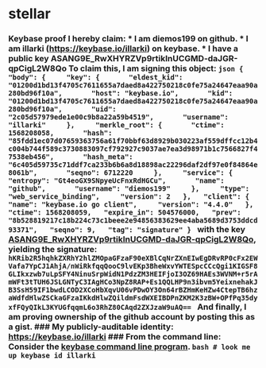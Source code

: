 # stellar
### Keybase proof  I hereby claim:    * I am diemos199 on github.   * I am illarki (https://keybase.io/illarki) on keybase.   * I have a public key ASANG9E_RwXHYRZVp9rtikInUCGMD-daJGR-qpCigL2W8Qo  To claim this, I am signing this object:  ```json {   "body": {     "key": {       "eldest_kid": "01200d1bd13f4705c7611655a7daed8a422750218c0fe75a24647eaa90a280bd96f10a",       "host": "keybase.io",       "kid": "01200d1bd13f4705c7611655a7daed8a422750218c0fe75a24647eaa90a280bd96f10a",       "uid": "2c05d57979ede1e00c9b8a22a59b4519",       "username": "illarki"     },     "merkle_root": {       "ctime": 1568208058,       "hash": "85fdd1ec07d07659363756a61f70bbf63d8929b030223af559dffcc12b4c004b744f589c3730883097cf792927c9037ae7ea3d98971b1c7566827f47538eb456",       "hash_meta": "6c405d59735c71ddf7ca233b6b6a8d18898ac22296daf2df97e0f84864e8061b",       "seqno": 6712220     },     "service": {       "entropy": "Gt4eoGX9SNpyeUcFnxRdHGCu",       "name": "github",       "username": "diemos199"     },     "type": "web_service_binding",     "version": 2   },   "client": {     "name": "keybase.io go client",     "version": "4.4.0"   },   "ctime": 1568208059,   "expire_in": 504576000,   "prev": "8b528819217c18b224c73c1beee2e94856383629ee4aba5689d3753ddcd93371",   "seqno": 9,   "tag": "signature" } ```  with the key [ASANG9E_RwXHYRZVp9rtikInUCGMD-daJGR-qpCigL2W8Qo](https://keybase.io/illarki), yielding the signature:  ``` hKRib2R5hqhkZXRhY2hlZMOpaGFzaF90eXBlCqNrZXnEIwEgDRvRP0cFx2EWVafa7YpCJ1AhjA/nWiRkfqqQooC9lvEKp3BheWxvYWTESpcCCcQgi1KIGSF8GLIkxzwb7uLpSFY4NinuSrpWidN1PdzZM3HEIFjoI3OZ69HAEs3WVNM+r5rAmWFt3tTUH6JSLGNTyC3IAgHCo3NpZ8RAP+Es1QQLHP9n3ibvm5YeixnehakJB3SsH59IF1bwdLCOD2XCoHbXqvU06vPDwOY3On64rBZHmKeHZw4CtepTB6hzaWdfdHlwZSCkaGFzaIKkdHlwZQildmFsdWXEIBDPnZKM2K3zBW+OPfPq35dyxfFQyQIkL3KYUGfqqmL6o3RhZ80CAqd2ZXJzaW9uAQ==  ```  And finally, I am proving ownership of the github account by posting this as a gist.  ### My publicly-auditable identity:  https://keybase.io/illarki  ### From the command line:  Consider the [keybase command line program](https://keybase.io/download).  ```bash # look me up keybase id illarki ```
